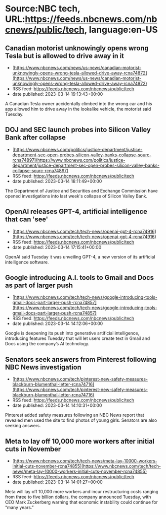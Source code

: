 # Source:NBC tech, URL:https://feeds.nbcnews.com/nbcnews/public/tech, language:en-US

## Canadian motorist unknowingly opens wrong Tesla but is allowed to drive away in it
 - [https://www.nbcnews.com/news/us-news/canadian-motorist-unknowingly-opens-wrong-tesla-allowed-drive-away-rcna74872](https://www.nbcnews.com/news/us-news/canadian-motorist-unknowingly-opens-wrong-tesla-allowed-drive-away-rcna74872)
 - RSS feed: https://feeds.nbcnews.com/nbcnews/public/tech
 - date published: 2023-03-14 19:13:43+00:00

A Canadian Tesla owner accidentally climbed into the wrong car and his app allowed him to drive away in the lookalike vehicle, the motorist said Tuesday.

## DOJ and SEC launch probes into Silicon Valley Bank after collapse
 - [https://www.nbcnews.com/politics/justice-department/justice-department-sec-open-probes-silicon-valley-banks-collapse-sourc-rcna74897](https://www.nbcnews.com/politics/justice-department/justice-department-sec-open-probes-silicon-valley-banks-collapse-sourc-rcna74897)
 - RSS feed: https://feeds.nbcnews.com/nbcnews/public/tech
 - date published: 2023-03-14 18:11:49+00:00

The Department of Justice and Securities and Exchange Commission have opened investigations into last week's collapse of Silicon Valley Bank.

## OpenAI releases GPT-4, artificial intelligence that can 'see'
 - [https://www.nbcnews.com/tech/tech-news/openai-gpt-4-rcna74916](https://www.nbcnews.com/tech/tech-news/openai-gpt-4-rcna74916)
 - RSS feed: https://feeds.nbcnews.com/nbcnews/public/tech
 - date published: 2023-03-14 17:15:41+00:00

OpenAI said Tuesday it was unveiling GPT-4, a new version of its artificial intelligence software.

## Google introducing A.I. tools to Gmail and Docs as part of larger push
 - [https://www.nbcnews.com/tech/tech-news/google-introducing-tools-gmail-docs-part-larger-push-rcna74857](https://www.nbcnews.com/tech/tech-news/google-introducing-tools-gmail-docs-part-larger-push-rcna74857)
 - RSS feed: https://feeds.nbcnews.com/nbcnews/public/tech
 - date published: 2023-03-14 14:12:06+00:00

Google is deepening its push into generative artificial intelligence, introducing features Tuesday that will let users create text in Gmail and Docs using the company’s AI technology.

## Senators seek answers from Pinterest following NBC News investigation
 - [https://www.nbcnews.com/tech/pinterest-new-safety-measures-blackburn-blumenthal-letter-rcna74716](https://www.nbcnews.com/tech/pinterest-new-safety-measures-blackburn-blumenthal-letter-rcna74716)
 - RSS feed: https://feeds.nbcnews.com/nbcnews/public/tech
 - date published: 2023-03-14 14:10:31+00:00

Pinterest added safety measures following an NBC News report that revealed men used the site to find photos of young girls. Senators are also seeking answers.

## Meta to lay off 10,000 more workers after initial cuts in November
 - [https://www.nbcnews.com/tech/tech-news/meta-lay-10000-workers-initial-cuts-november-rcna74855](https://www.nbcnews.com/tech/tech-news/meta-lay-10000-workers-initial-cuts-november-rcna74855)
 - RSS feed: https://feeds.nbcnews.com/nbcnews/public/tech
 - date published: 2023-03-14 14:01:27+00:00

Meta will lay off 10,000 more workers and incur restructuring costs ranging from three to five billion dollars, the company announced Tuesday, with CEO Mark Zuckerberg warning that economic instability could continue for “many years.”

